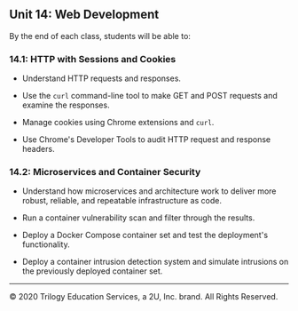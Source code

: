## Unit 14: Web Development

By the end of each class, students will be able to:

### 14.1: HTTP with Sessions and Cookies

- Understand HTTP requests and responses. 

- Use the `curl` command-line tool to make GET and POST requests and examine the responses.

- Manage cookies using Chrome extensions and `curl`.

- Use Chrome's Developer Tools to audit HTTP request and response headers.

### 14.2: Microservices and Container Security 

- Understand how microservices and architecture work to deliver more robust, reliable, and repeatable infrastructure as code.

- Run a container vulnerability  scan and filter through the results.

- Deploy a Docker Compose container set and test the deployment's functionality.

- Deploy a container intrusion detection system and simulate intrusions on the previously deployed container set. 

---

© 2020 Trilogy Education Services, a 2U, Inc. brand. All Rights Reserved.  
